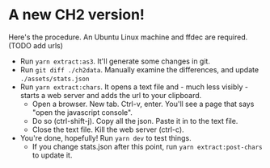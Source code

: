 # A new CH2 version!

Here's the procedure. An Ubuntu Linux machine and ffdec are required. (TODO add urls)

* Run `yarn extract:as3`. It'll generate some changes in git.
* Run `git diff ./ch2data`. Manually examine the differences, and update `./assets/stats.json`
* Run `yarn extract:chars`. It opens a text file and - much less visibly - starts a web server and adds the url to your clipboard.
  * Open a browser. New tab. Ctrl-v, enter. You'll see a page that says "open the javascript console".
  * Do so (ctrl-shift-j). Copy all the json. Paste it in to the text file.
  * Close the text file. Kill the web server (ctrl-c).
* You're done, hopefully! Run `yarn dev` to test things.
  * If you change stats.json after this point, run `yarn extract:post-chars` to update it.

